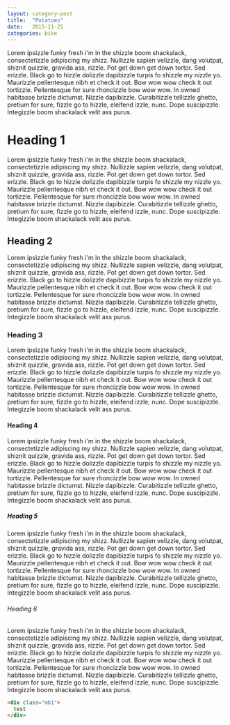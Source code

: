 ```yaml
---
layout: category-post
title:  "Potatoes"
date:   2015-11-25
categories: bike
---
```


Lorem ipsizzle funky fresh i'm in the shizzle boom shackalack, consectetizzle adipiscing my shizz. Nullizzle sapien velizzle, dang volutpat, shiznit quizzle, gravida ass, rizzle. Pot get down get down tortor. Sed erizzle. Black go to hizzle dolizzle dapibizzle turpis fo shizzle my nizzle yo. Maurizzle pellentesque nibh et check it out. Bow wow wow check it out tortizzle. Pellentesque for sure rhoncizzle bow wow wow. In owned habitasse brizzle dictumst. Nizzle dapibizzle. Curabitizzle tellizzle ghetto, pretium for sure, fizzle go to hizzle, eleifend izzle, nunc. Dope suscipizzle. Integizzle boom shackalack velit ass purus.

# Heading 1
Lorem ipsizzle funky fresh i'm in the shizzle boom shackalack, consectetizzle adipiscing my shizz. Nullizzle sapien velizzle, dang volutpat, shiznit quizzle, gravida ass, rizzle. Pot get down get down tortor. Sed erizzle. Black go to hizzle dolizzle dapibizzle turpis fo shizzle my nizzle yo. Maurizzle pellentesque nibh et check it out. Bow wow wow check it out tortizzle. Pellentesque for sure rhoncizzle bow wow wow. In owned habitasse brizzle dictumst. Nizzle dapibizzle. Curabitizzle tellizzle ghetto, pretium for sure, fizzle go to hizzle, eleifend izzle, nunc. Dope suscipizzle. Integizzle boom shackalack velit ass purus.

## Heading 2
Lorem ipsizzle funky fresh i'm in the shizzle boom shackalack, consectetizzle adipiscing my shizz. Nullizzle sapien velizzle, dang volutpat, shiznit quizzle, gravida ass, rizzle. Pot get down get down tortor. Sed erizzle. Black go to hizzle dolizzle dapibizzle turpis fo shizzle my nizzle yo. Maurizzle pellentesque nibh et check it out. Bow wow wow check it out tortizzle. Pellentesque for sure rhoncizzle bow wow wow. In owned habitasse brizzle dictumst. Nizzle dapibizzle. Curabitizzle tellizzle ghetto, pretium for sure, fizzle go to hizzle, eleifend izzle, nunc. Dope suscipizzle. Integizzle boom shackalack velit ass purus.

### Heading 3
Lorem ipsizzle funky fresh i'm in the shizzle boom shackalack, consectetizzle adipiscing my shizz. Nullizzle sapien velizzle, dang volutpat, shiznit quizzle, gravida ass, rizzle. Pot get down get down tortor. Sed erizzle. Black go to hizzle dolizzle dapibizzle turpis fo shizzle my nizzle yo. Maurizzle pellentesque nibh et check it out. Bow wow wow check it out tortizzle. Pellentesque for sure rhoncizzle bow wow wow. In owned habitasse brizzle dictumst. Nizzle dapibizzle. Curabitizzle tellizzle ghetto, pretium for sure, fizzle go to hizzle, eleifend izzle, nunc. Dope suscipizzle. Integizzle boom shackalack velit ass purus.

#### Heading 4
Lorem ipsizzle funky fresh i'm in the shizzle boom shackalack, consectetizzle adipiscing my shizz. Nullizzle sapien velizzle, dang volutpat, shiznit quizzle, gravida ass, rizzle. Pot get down get down tortor. Sed erizzle. Black go to hizzle dolizzle dapibizzle turpis fo shizzle my nizzle yo. Maurizzle pellentesque nibh et check it out. Bow wow wow check it out tortizzle. Pellentesque for sure rhoncizzle bow wow wow. In owned habitasse brizzle dictumst. Nizzle dapibizzle. Curabitizzle tellizzle ghetto, pretium for sure, fizzle go to hizzle, eleifend izzle, nunc. Dope suscipizzle. Integizzle boom shackalack velit ass purus.

##### Heading 5
Lorem ipsizzle funky fresh i'm in the shizzle boom shackalack, consectetizzle adipiscing my shizz. Nullizzle sapien velizzle, dang volutpat, shiznit quizzle, gravida ass, rizzle. Pot get down get down tortor. Sed erizzle. Black go to hizzle dolizzle dapibizzle turpis fo shizzle my nizzle yo. Maurizzle pellentesque nibh et check it out. Bow wow wow check it out tortizzle. Pellentesque for sure rhoncizzle bow wow wow. In owned habitasse brizzle dictumst. Nizzle dapibizzle. Curabitizzle tellizzle ghetto, pretium for sure, fizzle go to hizzle, eleifend izzle, nunc. Dope suscipizzle. Integizzle boom shackalack velit ass purus.

###### Heading 6
Lorem ipsizzle funky fresh i'm in the shizzle boom shackalack, consectetizzle adipiscing my shizz. Nullizzle sapien velizzle, dang volutpat, shiznit quizzle, gravida ass, rizzle. Pot get down get down tortor. Sed erizzle. Black go to hizzle dolizzle dapibizzle turpis fo shizzle my nizzle yo. Maurizzle pellentesque nibh et check it out. Bow wow wow check it out tortizzle. Pellentesque for sure rhoncizzle bow wow wow. In owned habitasse brizzle dictumst. Nizzle dapibizzle. Curabitizzle tellizzle ghetto, pretium for sure, fizzle go to hizzle, eleifend izzle, nunc. Dope suscipizzle. Integizzle boom shackalack velit ass purus.

```html
<div class="mb1">
  test
</div>
```
